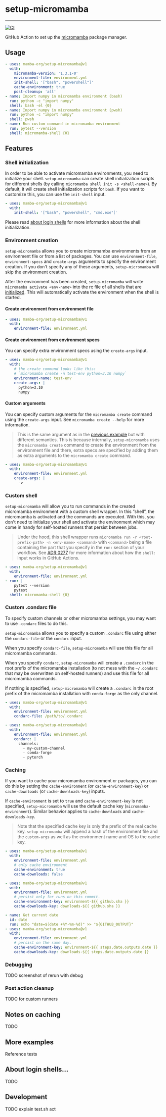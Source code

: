 # setup-micromamba

---

[![CI](https://github.com/mamba-org/setup-micromamba/actions/workflows/test.yml/badge.svg)](https://github.com/mamba-org/setup-micromamba/actions/workflows/test.yml)

GitHub Action to set up the [micromamba](https://github.com/mamba-org/mamba#micromamba) package manager.

## Usage

```yml
- uses: mamba-org/setup-micromamba@v1
  with:
    micromamba-version: '1.3.1-0'
    environment-file: environment.yml
    init-shell: '["bash", "powershell"]'
    cache-environment: true
    post-cleanup: 'all'
- name: Import numpy in micromamba environment (bash)
  run: python -c "import numpy"
  shell: bash -el {0}
- name: Import numpy in micromamba environment (pwsh)
  run: python -c "import numpy"
  shell: pwsh
- name: Run custom command in micromamba environment
  run: pytest --version
  shell: micromamba-shell {0}
```

## Features

### Shell initialization

In order to be able to activate micromamba environments, you need to initialize your shell.
`setup-micromamba` can create shell initialization scripts for different shells (by calling `micromamba shell init -s <shell-name>`).
By default, it will create shell initialization scripts for `bash`.
If you want to customize this, you can use the `init-shell` input.

```yml
- uses: mamba-org/setup-micromamba@v1
  with:
    init-shell: '["bash", "powershell", "cmd.exe"]'
```

Please read [about login shells](#about-login-shells) for more information about the shell initialization.

### Environment creation

`setup-micromamba` allows you to create micromamba environments from an environment file or from a list of packages.
You can use `environment-file`, `environment-specs` and `create-args` arguments to specify the environment creation.
If you don't specify any of these arguments, `setup-micromamba` will skip the environment creation.

After the environment has been created, `setup-micromamba` will write `micromamba activate <env-name>` into the rc file of all shells that are [initialized](#shell-initialization).
This will automatically activate the environment when the shell is started.

#### Create environment from environment file

```yml
- uses: mamba-org/setup-micromamba@v1
  with:
    environment-file: environment.yml
```

#### Create environment from environment specs

You can specify extra environment specs using the `create-args` input.

```yml
- uses: mamba-org/setup-micromamba@v1
  with:
    # the create command looks like this:
    # `micromamba create -n test-env python=3.10 numpy`
    environment-name: test-env
    create-args: |
      python=3.10
      numpy
```

#### Custom arguments

You can specify custom arguments for the `micromamba create` command using the `create-args` input. See `micromamba create --help` for more information.

> This is the same argument as in the [previous example](#create-environment-from-environment-specs) but with different semantics. 
> This is because internally, `setup-micromamba` uses the `micromamba create` command to create the environment from the environment file and there, extra specs are specified by adding them as extra arguments to the `micromamba create` command.

```yml
- uses: mamba-org/setup-micromamba@v1
  with:
    environment-file: environment.yml
    create-args: |
      -v
```

### Custom shell

`setup-micromamba` will allow you to run commands in the created micromamba environment with a custom shell wrapper. In this &#8220;shell&#8221;, the micromamba is activated and the commands are executed.
With this, you don't need to initialize your shell and activate the environment which may come in handy for self-hosted runners that persist between jobs.

> Under the hood, this shell wrapper runs `micromamba run -r <root-prefix-path> -n <env-name> <command>` with `<command>` being a file containing the part that you specify in the `run:` section of your workflow. 
> See [ADR 0277](https://github.com/actions/runner/blob/main/docs/adrs/0277-run-action-shell-options.md) for more information about how the `shell:` input works in GitHub Actions.

```yml
- uses: mamba-org/setup-micromamba@v1
  with:
    environment-file: environment.yml
- run: |
    pytest --version
    pytest
  shell: micromamba-shell {0}
```

### Custom .condarc file

To specify custom channels or other micromamba settings, you may want to use `.condarc` files to do this.

`setup-micromamba` allows you to specify a custom `.condarc` file using either the `condarc-file` or the `condarc` input.

When you specify `condarc-file`, `setup-micromamba` will use this file for all micromamba commands.

When you specify `condarc`, `setup-micromamba` will create a `.condarc` in the root prefix of the micromamba installation (to not mess with the `~/.condarc` that may be overwritten on self-hosted runners) and use this file for all micromamba commands.

If nothing is specified, `setup-micromamba` will create a `.condarc` in the root prefix of the micromamba installation with `conda-forge` as the only channel.

```yml
- uses: mamba-org/setup-micromamba@v1
  with:
    environment-file: environment.yml
    condarc-file: /path/to/.condarc
```

```yml
- uses: mamba-org/setup-micromamba@v1
  with:
    environment-file: environment.yml
    condarc: |
      channels:
        - my-custom-channel
        - conda-forge
        - pytorch
```

### Caching

If you want to cache your micromamba environment or packages, you can do this by setting the `cache-environment` (or `cache-environment-key`) or `cache-downloads` (or `cache-downloads-key`) inputs.

If `cache-environment` is set to `true` and `cache-environment-key` is not specified, `setup-micromamba` will use the default cache key (`micromamba-environment`). Similar behavior applies to `cache-downloads` and `cache-downloads-key`.

> Note that the specified cache key is only the prefix of the real cache key.
> `setup-micromamba` will append a hash of the environment file and the `custom-args` as well as the environment name and OS to the cache key.

```yml
- uses: mamba-org/setup-micromamba@v1
  with:
    environment-file: environment.yml
    # only cache environment
    cache-environment: true
    cache-downloads: false
```

```yml
- uses: mamba-org/setup-micromamba@v1
  with:
    environment-file: environment.yml
    # persist only for runs on this commit.
    cache-environment-key: environment-${{ github.sha }}
    cache-downloads-key: downloads-${{ github.sha }}
```

```yml
- name: Get current date
  id: date
  run: echo "date=$(date +%Y-%m-%d)" >> "${GITHUB_OUTPUT}"
- uses: mamba-org/setup-micromamba@v1
  with:
    environment-file: environment.yml
    # persist on the same day.
    cache-environment-key: environment-${{ steps.date.outputs.date }}
    cache-downloads-key: downloads-${{ steps.date.outputs.date }}
```

### Debugging

TODO screenshot of rerun with debug

### Post action cleanup

TODO for custom runners

## Notes on caching

TODO

## More examples

Reference tests

## About login shells...

TODO

## Development

TODO
explain test.sh
act
